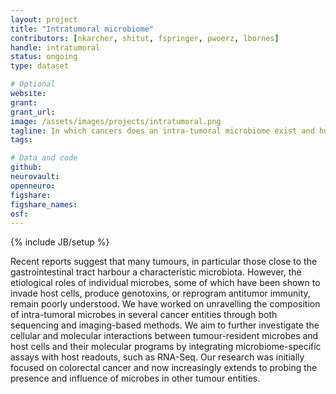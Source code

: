 ```yaml
---
layout: project
title: "Intratumoral microbiome"
contributors: [nkarcher, shitut, fspringer, pwoerz, lbornes]
handle: intratumoral
status: ongoing
type: dataset

# Optional
website:
grant:
grant_url:
image: /assets/images/projects/intratumoral.png
tagline: In which cancers does an intra-tumoral microbiome exist and how does it interact with other cellular and molecular features of the tumour and its microenvironment?  
tags: 

# Data and code
github: 
neurovault:
openneuro:
figshare:
figshare_names:
osf:
---
```

{% include JB/setup %}

Recent reports suggest that many tumours, in particular those close to the gastrointestinal tract harbour a characteristic microbiota. However, the etiological roles of individual microbes, some of which have been shown to invade host cells, produce genotoxins, or reprogram antitumor immunity, remain poorly understood. We have worked on unravelling the composition of intra-tumoral microbes in several cancer entities through both sequencing and imaging-based methods. We aim to further investigate the cellular and molecular interactions  between tumour-resident microbes and host cells and their molecular programs by integrating microbiome-specific assays with host readouts, such as RNA-Seq. Our research was initially focused on colorectal cancer and now increasingly extends to probing the presence and influence of microbes in other tumour entities.
